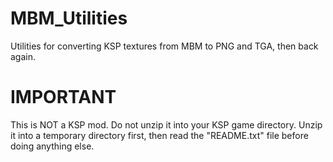 MBM_Utilities
=============
Utilities for converting KSP textures from MBM to PNG and TGA, then back again.


IMPORTANT
=========
This is NOT a KSP mod. Do not unzip it into your KSP game directory. Unzip it
into a temporary directory first, then read the "README.txt" file before doing
anything else.

